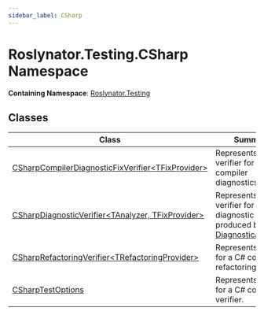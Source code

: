 ```yaml
---
sidebar_label: CSharp
---
```


# Roslynator\.Testing\.CSharp Namespace

**Containing Namespace**: [Roslynator.Testing](../index.md)

## Classes

| Class | Summary |
| ----- | ------- |
| [CSharpCompilerDiagnosticFixVerifier&lt;TFixProvider&gt;](CSharpCompilerDiagnosticFixVerifier-1/index.md) | Represents a verifier for C\# compiler diagnostics\. |
| [CSharpDiagnosticVerifier&lt;TAnalyzer, TFixProvider&gt;](CSharpDiagnosticVerifier-2/index.md) | Represents a verifier for a C\# diagnostic that is produced by [DiagnosticAnalyzer](https://docs.microsoft.com/en-us/dotnet/api/microsoft.codeanalysis.diagnostics.diagnosticanalyzer)\. |
| [CSharpRefactoringVerifier&lt;TRefactoringProvider&gt;](CSharpRefactoringVerifier-1/index.md) | Represents verifier for a C\# code refactoring\. |
| [CSharpTestOptions](CSharpTestOptions/index.md) | Represents options for a C\# code verifier\. |


